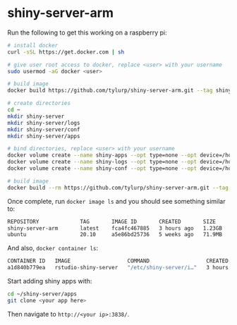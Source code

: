 # shiny-server-arm

Run the following to get this working on a raspberry pi:

```bash
# install docker
curl -sSL https://get.docker.com | sh

# give user root access to docker, replace <user> with your username
sudo usermod -aG docker <user>

# build image
docker build https://github.com/tylurp/shiny-server-arm.git --tag shiny-server-arm

# create directories
cd ~
mkdir shiny-server
mkdir shiny-server/logs
mkdir shiny-server/conf
mkdir shiny-server/apps

# bind directories, replace <user> with your username
docker volume create --name shiny-apps --opt type=none --opt device=/home/<user>/shiny-server/apps/ --opt o=bind
docker volume create --name shiny-logs --opt type=none --opt device=/home/<user>/shiny-server/logs/ --opt o=bind
docker volume create --name shiny-conf --opt type=none --opt device=/home/<user>/shiny-server/conf/ --opt o=bind

# build image
docker build --rm https://github.com/tylurp/shiny-server-arm.git --tag shiny-server-arm
```

Once complete, run `docker image ls` and you should see something similar to:

```bash
REPOSITORY             TAG       IMAGE ID       CREATED       SIZE
shiny-server-arm       latest    fca4fc467885   3 hours ago   1.23GB
ubuntu                 20.10     a5e86bd25736   5 weeks ago   71.9MB
```

And also, `docker container ls`:

```bash
CONTAINER ID   IMAGE                  COMMAND                  CREATED       STATUS       PORTS                    NAMES
a1d840b779ea   rstudio-shiny-server   "/etc/shiny-server/i…"   3 hours ago   Up 3 hours   0.0.0.0:3838->3838/tcp   affectionate_shannon
```

Start adding shiny apps with:

```bash
cd ~/shiny-server/apps
git clone <your app here>
```

Then navigate to `http://<your ip>:3838/`.